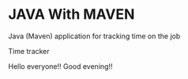 # JAVA With MAVEN
Java (Maven) application for tracking time on the job

Time tracker

Hello everyone!! Good evening!!

